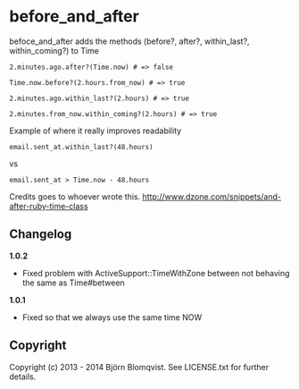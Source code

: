 # before_and_after

befoce_and_after adds the methods (before?, after?, within_last?, within_coming?) to Time

    2.minutes.ago.after?(Time.now) # => false
  
    Time.now.before?(2.hours.from_now) # => true
  
    2.minutes.ago.within_last?(2.hours) # => true
  
    2.minutes.from_now.within_coming?(2.hours) # => true

Example of where it really improves readability

    email.sent_at.within_last?(48.hours)
    
vs

    email.sent_at > Time.now - 48.hours

Credits goes to whoever wrote this. http://www.dzone.com/snippets/and-after-ruby-time-class

## Changelog

**1.0.2**

- Fixed problem with ActiveSupport::TimeWithZone between not behaving the same as Time#between

**1.0.1**

- Fixed so that we always use the same time NOW

## Copyright

Copyright (c) 2013 - 2014 Björn Blomqvist. See LICENSE.txt for
further details.


